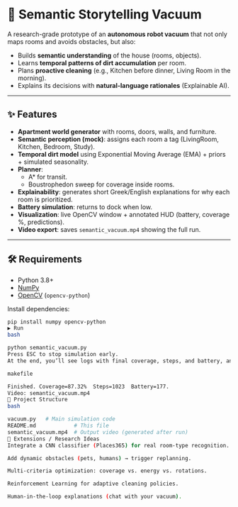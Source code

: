 # 🧹 Semantic Storytelling Vacuum

A research-grade prototype of an **autonomous robot vacuum** that not only maps rooms and avoids obstacles, but also:
- Builds **semantic understanding** of the house (rooms, objects).
- Learns **temporal patterns of dirt accumulation** per room.
- Plans **proactive cleaning** (e.g., Kitchen before dinner, Living Room in the morning).
- Explains its decisions with **natural-language rationales** (Explainable AI).

---

## ✨ Features
- **Apartment world generator** with rooms, doors, walls, and furniture.
- **Semantic perception (mock)**: assigns each room a tag (LivingRoom, Kitchen, Bedroom, Study).
- **Temporal dirt model** using Exponential Moving Average (EMA) + priors + simulated seasonality.
- **Planner**:
  - A* for transit.
  - Boustrophedon sweep for coverage inside rooms.
- **Explainability**: generates short Greek/English explanations for why each room is prioritized.
- **Battery simulation**: returns to dock when low.
- **Visualization**: live OpenCV window + annotated HUD (battery, coverage %, predictions).
- **Video export**: saves `semantic_vacuum.mp4` showing the full run.

---

## 🛠️ Requirements
- Python 3.8+
- [NumPy](https://numpy.org/)
- [OpenCV](https://opencv.org/) (`opencv-python`)

Install dependencies:
```bash
pip install numpy opencv-python
▶️ Run
bash

python semantic_vacuum.py
Press ESC to stop simulation early.
At the end, you’ll see logs with final coverage, steps, and battery, and a saved video:

makefile

Finished. Coverage=87.32%  Steps=1023  Battery=177.
Video: semantic_vacuum.mp4
📂 Project Structure
bash

vacuum.py   # Main simulation code
README.md            # This file
semantic_vacuum.mp4  # Output video (generated after run)
🚀 Extensions / Research Ideas
Integrate a CNN classifier (Places365) for real room-type recognition.

Add dynamic obstacles (pets, humans) → trigger replanning.

Multi-criteria optimization: coverage vs. energy vs. rotations.

Reinforcement Learning for adaptive cleaning policies.

Human-in-the-loop explanations (chat with your vacuum).

